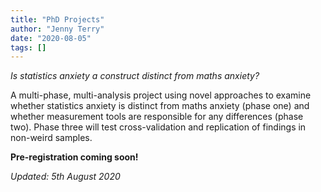 ```yaml
---
title: "PhD Projects"
author: "Jenny Terry"
date: "2020-08-05"
tags: []
---
```




*Is statistics anxiety a construct distinct from maths anxiety?*

A multi-phase, multi-analysis project using novel approaches to examine whether statistics anxiety is distinct from maths anxiety (phase one) and whether measurement tools are responsible for any differences (phase two). Phase three will test cross-validation and replication of findings in non-weird samples.

**Pre-registration coming soon!**

*Updated: 5th August 2020*
